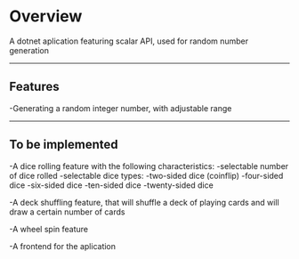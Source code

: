# Overview

A dotnet aplication featuring scalar API, used for random number generation

---

## Features

-Generating a random integer number, with adjustable range 

---

## To be implemented

-A dice rolling feature with the following characteristics:
 -selectable number of dice rolled
 -selectable dice types:
   -two-sided dice (coinflip)
   -four-sided dice
   -six-sided dice
   -ten-sided dice
   -twenty-sided dice
   
-A deck shuffling feature, that will shuffle a deck of playing cards and will draw a certain number of cards

-A wheel spin feature

-A frontend for the aplication
